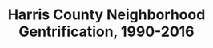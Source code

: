 ---
schema: default
title: 'Harris County Neighborhood Gentrification, 1990-2016'
organization: 'Kinder Institute, Rice University'
notes: "Provides a gentrification type and susceptibility index for each census tract in Harris county.
<br /> <br />
Choudary, Wendie. “Neighborhood Gentrification across Harris County: 1990 to 2016.” Rice University-Kinder Institute: UDP, April 8, 2019. https://doi.org/10.25612/837.7mao80j3akg7.
<br /><br />
Data is rehosted from the Kiner Institute Urban Data Program on UChicago Box."
resources:
  - name: 'Documentation'
    url: >-
      https://uchicago.box.com/shared/static/i84kkdhdbgnwtzq1ajefqc7w9rryxncz.docx
    format: 'docx'
  - name: 'Summary Report'
    url: >-
      https://uchicago.box.com/shared/static/3w4pfklolhxh4ozkh0ud9kk29bb084ft.pdf
    format: 'pdf'
  - name: 'Raw Data'
    url: >-
      https://uchicago.box.com/shared/static/gn9xgldphkbqsse7eoipin4d3bdzqf67.xlsx
    format: 'xlsx'
  - name: 'Spatial Data'
    url: >-
      https://uchicago.box.com/shared/static/ekilftqh5xx8obksmym8mahd578coj3c.mpk
    format: 'mpk'
license: 'http://www.opendefinition.org/licenses/odc-odbl'
category:
  - Urban Development
maintainer: Ben Fogarty
maintainer_email: benfogarty@uchicago.edu
---